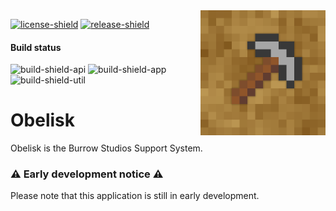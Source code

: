 [license]: LICENSE
[license-shield]: https://img.shields.io/badge/License-MIT-yellow.svg
[release]: https://github.com/BurrowStudios/Obelisk/releases
[release-shield]: https://img.shields.io/github/release/BurrowStudios/Obelisk.svg

[build-shield-api]: https://img.shields.io/github/actions/workflow/status/BurrowStudios/Obelisk/build-api.yaml?label=API
[build-shield-app]: https://img.shields.io/github/actions/workflow/status/BurrowStudios/Obelisk/build-app.yaml?label=Application
[build-shield-util]: https://img.shields.io/github/actions/workflow/status/BurrowStudios/Obelisk/build-util.yaml?label=Utils

<!--suppress CheckImageSize, HtmlRequiredAltAttribute -->
<img align="right" src=".github/BurrowStudios.png" height="200" width="200">

[![license-shield][]][license]
[![release-shield][]][release]

#### Build status

![build-shield-api]
![build-shield-app]
![build-shield-util]

# Obelisk

Obelisk is the Burrow Studios Support System.

### ⚠️ Early development notice ⚠️

Please note that this application is still in early development.
